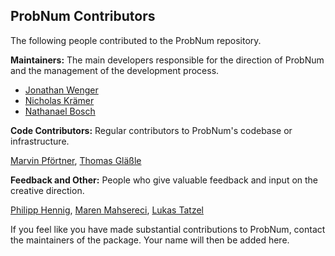 ## ProbNum Contributors

The following people contributed to the ProbNum repository.

**Maintainers:** The main developers responsible for the direction of ProbNum and the management of the development process.

- [Jonathan Wenger](https://github.com/jonathanwenger)
- [Nicholas Krämer](https://github.com/pnkraemer)
- [Nathanael Bosch](https://github.com/nathanaelbosch)


**Code Contributors:** Regular contributors to ProbNum's codebase or infrastructure.

[Marvin Pförtner](https://github.com/marvinpfoertner), [Thomas Gläßle](https://github.com/coldfix)


**Feedback and Other:** People who give valuable feedback and input on the creative direction.

[Philipp Hennig](https://github.com/philipphennig), [Maren Mahsereci](https://github.com/mmahsereci), [Lukas Tatzel](https://github.com/ltatzel)

If you feel like you have made substantial contributions to ProbNum, contact the maintainers of the package. Your name
will then be added here.
